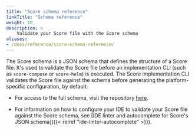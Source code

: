 ```yaml
---
title: "Score schema reference"
linkTitle: "Schema reference"
weight: 10
description: >
    Validate your Score file with the Score schema
aliases:
- /docs/reference/score-schema-reference/
---
```


The Score schema is a JSON schema that defines the structure of a Score file. It's used to validate the Score file before an implementation CLI (such as `score-compose` or `score-helm`) is executed.
The Score implementation CLI validates the Score file against the schema before generating the platform-specific configuration, by default.

- For access to the full schema, visit the repository [here](https://github.com/score-spec/score-go/blob/main/schema/files/score-v1b1.json).

- For information on how to configure your IDE to validate your Score file against the Score schema, see [IDE linter and autocomplete for Score's JSON schema]({{< relref "ide-linter-autocomplete" >}}).
